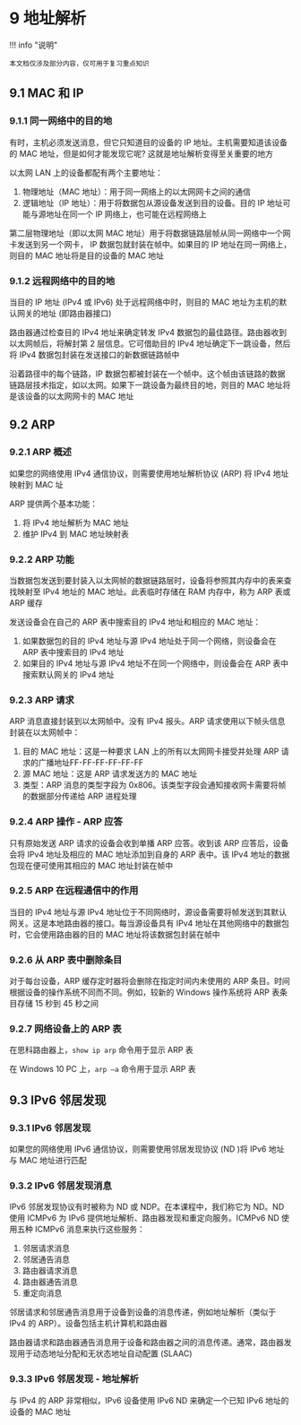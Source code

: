 # 9 地址解析

<!-- !!! tip "说明"

    本文档正在更新中…… -->

!!! info "说明"

    本文档仅涉及部分内容，仅可用于复习重点知识

## 9.1 MAC 和 IP

### 9.1.1 同一网络中的目的地

有时，主机必须发送消息，但它只知道目的设备的 IP 地址。主机需要知道该设备的 MAC 地址，但是如何才能发现它呢? 这就是地址解析变得至关重要的地方

以太网 LAN 上的设备都配有两个主要地址：

1. 物理地址（MAC 地址）：用于同一网络上的以太网网卡之间的通信
2. 逻辑地址（IP 地址）：用于将数据包从源设备发送到目的设备。目的 IP 地址可能与源地址在同一个 IP 网络上，也可能在远程网络上

第二层物理地址（即以太网 MAC 地址）用于将数据链路层帧从同一网络中一个网卡发送到另一个网卡， IP 数据包就封装在帧中。如果目的 IP 地址在同一网络上，则目的 MAC 地址将是目的设备的 MAC 地址

### 9.1.2 远程网络中的目的地

当目的 IP 地址 (IPv4 或 IPv6) 处于远程网络中时，则目的 MAC 地址为主机的默认网关的地址 (即路由器接口)

路由器通过检查目的 IPv4 地址来确定转发 IPv4 数据包的最佳路径。路由器收到以太网帧后，将解封第 2 层信息。它可借助目的 IPv4 地址确定下一跳设备，然后将 IPv4 数据包封装在发送接口的新数据链路帧中

沿着路径中的每个链路，IP 数据包都被封装在一个帧中。这个帧由该链路的数据链路层技术指定，如以太网。如果下一跳设备为最终目的地，则目的 MAC 地址将是该设备的以太网网卡的 MAC 地址

## 9.2 ARP

### 9.2.1 ARP 概述

如果您的网络使用 IPv4 通信协议，则需要使用地址解析协议 (ARP) 将 IPv4 地址映射到 MAC 址

ARP 提供两个基本功能：

1. 将 IPv4 地址解析为 MAC 地址
2. 维护 IPv4 到 MAC 地址映射表

### 9.2.2 ARP 功能

当数据包发送到要封装入以太网帧的数据链路层时，设备将参照其内存中的表来查找映射至 IPv4 地址的 MAC 地址。此表临时存储在 RAM 内存中，称为 ARP 表或 ARP 缓存

发送设备会在自己的 ARP 表中搜索目的 IPv4 地址和相应的 MAC 地址：

1. 如果数据包的目的 IPv4 地址与源 IPv4 地址处于同一个网络，则设备会在 ARP 表中搜索目的 IPv4 地址
2. 如果目的 IPv4 地址与源 IPv4 地址不在同一个网络中，则设备会在 ARP 表中搜索默认网关的 IPv4 地址

### 9.2.3 ARP 请求

ARP 消息直接封装到以太网帧中。没有 IPv4 报头。ARP 请求使用以下帧头信息封装在以太网帧中：

1. 目的 MAC 地址：这是一种要求 LAN 上的所有以太网网卡接受并处理 ARP 请求的广播地址FF-FF-FF-FF-FF-FF
2. 源 MAC 地址：这是 ARP 请求发送方的 MAC 地址
3. 类型：ARP 消息的类型字段为 0x806。该类型字段会通知接收网卡需要将帧的数据部分传递给 ARP 进程处理

### 9.2.4 ARP 操作 - ARP 应答

只有原始发送 ARP 请求的设备会收到单播 ARP 应答。收到该 ARP 应答后，设备会将 IPv4 地址及相应的 MAC 地址添加到自身的 ARP 表中。该 IPv4 地址的数据包现在便可使用其相应的 MAC 地址封装在帧中

### 9.2.5 ARP 在远程通信中的作用

当目的 IPv4 地址与源 IPv4 地址位于不同网络时，源设备需要将帧发送到其默认网关。这是本地路由器的接口。每当源设备具有 IPv4 地址在其他网络中的数据包时，它会使用路由器的目的 MAC 地址将该数据包封装在帧中

### 9.2.6 从 ARP 表中删除条目

对于每台设备，ARP 缓存定时器将会删除在指定时间内未使用的 ARP 条目。时间根据设备的操作系统不同而不同。例如，较新的 Windows 操作系统将 ARP 表条目存储 15 秒到 45 秒之间

### 9.2.7 网络设备上的 ARP 表

在思科路由器上，`show ip arp` 命令用于显示 ARP 表

在 Windows 10 PC 上，`arp –a` 命令用于显示 ARP 表

## 9.3 IPv6 邻居发现

### 9.3.1 IPv6 邻居发现

如果您的网络使用 IPv6 通信协议，则需要使用邻居发现协议 (ND )将 IPv6 地址与 MAC 地址进行匹配

### 9.3.2 IPv6 邻居发现消息

IPv6 邻居发现协议有时被称为 ND 或 NDP。在本课程中，我们称它为 ND。ND 使用 ICMPv6 为 IPv6 提供地址解析、路由器发现和重定向服务。ICMPv6 ND 使用五种 ICMPv6 消息来执行这些服务：

1. 邻居请求消息
2. 邻居通告消息
3. 路由器请求消息
4. 路由器通告消息
5. 重定向消息

邻居请求和邻居通告消息用于设备到设备的消息传递，例如地址解析（类似于 IPv4 的 ARP）。设备包括主机计算机和路由器

路由器请求和路由器通告消息用于设备和路由器之间的消息传递。通常，路由器发现用于动态地址分配和无状态地址自动配置 (SLAAC)

### 9.3.3 IPv6 邻居发现 - 地址解析

与 IPv4 的 ARP 非常相似，IPv6 设备使用 IPv6 ND 来确定一个已知 IPv6 地址的设备的 MAC 地址
